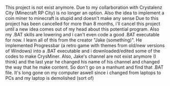This project is not exist anymore. Due to my collarboration with Crystalenz City (Minecraft RP City) is no longer an option. Also the idea to implement a coin miner to minecraft is stupid and doesn't make any sense
Due to this project has been cancelled for more than 8 months, i'll cancel this project until a new idea comes out of my head about this potential program. Also my .BAT skills are lowering and i can't even code a good .BAT executable for now.
I learn all of this from the creator "Jake (something)". He implemented Progressbar (a retro game with themes from old/new versions of Windows) into a .BAT executable and i downloaded/edited some of the codes to make CrysMiner.
Also, Jake's channel are not exist anymore (I think) and the last year he changed his name of his channel and changed the way that he make content. So don't go on a manhunt and find that .BAT file. It's long gone on my computer aswell since i changed from laptops to PCs and my laptop is demolished (sort of)
